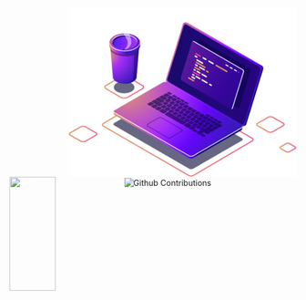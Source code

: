 <img src="Images/computer-illustration (1).png" min-width="400px" max-width="400px" width="400px" align="right" alt="Computador">

<p>
  <img 
       width="40%"  
       height="200px" 
       align="left" 
       src= "https://github-readme-stats.vercel.app/api?username=AllanDonato7&show_icons=true&theme=radical&hide_border=true"/>
</p>
  
<p>
  <img 
        width="48%" 
        min-width="420px" 
        height="200px" 
        align="center" 
        alt="Github Contributions" src="https://github-readme-streak-stats.herokuapp.com/?user=AllanDonato7&theme=radical&hide_border=true" title="Github Contributions" />
</p>  
 
